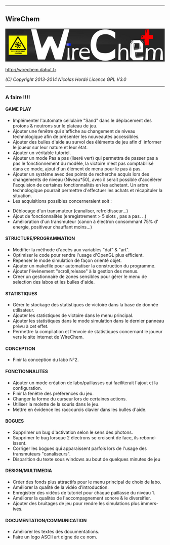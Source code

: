 ----------------------------------------------------------------
##    WireChem

![The new chemistry game](logo.png)

http://wirechem.dahut.fr

*(C) Copyright 2013-2014 Nicolas Hordé
  Licence GPL V3.0*

----------------------------------------------------------------
###  A faire !!!!

#### GAME PLAY
 
* Implémenter l'automate cellulaire "Sand" dans le déplacement des 
  protons & neutrons sur  le plateau de jeu.
* Ajouter une fenêtre qui s'affiche au changement de niveau 
technologique afin de présenter les nouveautés accessibles.
* Ajouter des bulles d'aide au survol des éléments de jeu afin d'
informer le joueur sur leur nature et leur état.
* Ajouter un véritable tutoriel.
* Ajouter un mode Pas a pas (liseré vert) qui permettra de passer pas a
pas le fonctionnement du modèle, la victoire n'est pas comptabilisé dans
ce mode, ajout d'un élément de menu pour le pas à pas.
* Ajouter un système avec des points de recherche acquis lors des 
changements de niveau (Niveau*50), avec il serait possible d'accélérer
l'acquision de certaines fonctionnalités en les
achetant. Un arbre technologique pourrait permettre d'effectuer les 
achats et récapituler la situation.
* Les acquisitions possibles concerneraient soit :
 - Déblocage d'un transmuteur (canaliser, refroidisseur...)
 - Ajout de fonctionnalités (enregistrement > 5 slots , pas a pas.
 ..)
 - Amélioration d'un transmuteur (canon à électron consommant 75% d'
 energie, positiveur chauffant moins...)
  
#### STRUCTURE/PROGRAMMATION
  
* Modifier la méthode d'accès aux variables "dat" & "art".
* Optimiser le code pour rendre l'usage d'OpenGL plus efficient.
* Repenser le mode simulation de façon orienté objet.
* Ajouter un makefile pour automatiser la construction du programme.
* Ajouter l'évènement "scroll,release" à la gestion des menus.
* Creer un gestionnaire de zones sensibles pour gérer le menu de 
selection des labos et les bulles d'aide.
  
#### STATISTIQUES

* Gérer le stockage des statistiques de victoire dans la base de donnée
  utilisateur.
* Ajouter les statistiques de victoire dans le menu principal.
* Ajouter les statistiques dans le mode simulation dans le dernier 
  panneau prévu à cet effet.
* Permettre la compilation et l'envoie de statistiques concernant le
  joueur vers le site internet de WireChem.
  
#### CONCEPTION
  
* Finir la conception du labo N°2.
  
#### FONCTIONNALITES
  
* Ajouter un mode création de labo/paillasses qui faciliterait l'ajout 
 et la configuration.
* Finir la fenêtre des préférences du jeu.
* Changer la forme du curseur lors de certaines actions.
* Utiliser la molette de la souris dans le jeu.
* Mettre en évidence les raccourcis clavier dans les bulles d'aide.
 
#### BOGUES

* Supprimer un bug d'activation selon le sens des photons.
* Supprimer le bug lorsque 2 électrons se croisent de face, ils rebond-
 issent.
* Corriger les bogues qui apparaissent parfois lors de l'usage des 
 transmuteurs "canaliseurs".
* Disparition du texte sous windows au bout de quelques minutes de jeu
 
#### DESIGN/MULTIMEDIA

* Créer des fonds plus attractifs pour le menu principal de choix de
 labo.
* Améliorer la qualité de la vidéo d'introduction.
* Enregistrer des vidéos de tutoriel pour chaque paillasse du niveau 1.
* Améliorer la qualités de l'accompagnement sonore & le diversifier.
* Ajouter des bruitages de jeu pour rendre les simulations plus immers-
  ives.
  
#### DOCUMENTATION/COMMUNICATION

* Améliorer les textes des documentations.
* Faire un logo ASCII art digne de ce nom.
  
